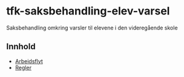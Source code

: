 # tfk-saksbehandling-elev-varsel
Saksbehandling omkring varsler til elevene i den videregående skole

## Innhold
- [Arbeidsflyt](docs/workflow.md)
- [Regler](docs/rules.md)